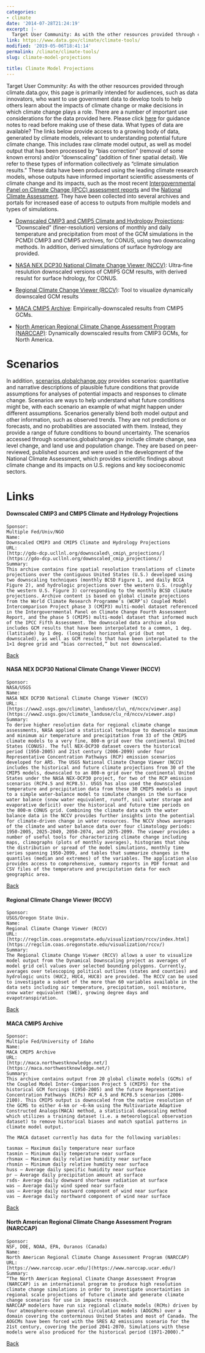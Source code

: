 ```yaml
---
categories:
- climate
date: '2014-07-28T21:24:19'
excerpt: |-
  Target User Community: As with the other resources provided through climate.data.gov, this page is primarily intended for audiences, such as data innovators, who want to use government data to develop tools to help others learn …
link: https://www.data.gov/climate/climate-tools/
modified: '2019-05-06T18:41:14'
permalink: /climate/climate-tools/
slug: climate-model-projections

title: Climate Model Projections
---
```


<div id="begin"></div>

Target User Community: As with the other resources provided through climate.data.gov, this page is primarily intended for audiences, such as data innovators, who want to use government data to develop tools to help others learn about the impacts of climate change or make decisions in which climate change plays a role. There are a number of important use considerations for the data provided here. Please click [here](../climate-model-projections-guidance-notes/) for guidance notes to read before making use of these data. What types of data are available? The links below provide access to a growing body of data, generated by climate models, relevant to understanding potential future climate change. This includes raw climate model output, as well as model output that has been processed by “bias correction” (removal of some known errors) and/or “downscaling” (addition of finer spatial detail). We refer to these types of information collectively as “climate simulation results.” These data have been produced using the leading climate research models, whose outputs have informed important scientific assessments of climate change and its impacts, such as the most recent [Intergovernmental Panel on Climate Change (IPCC) assessment reports](https://www.ipcc.ch/) and the [National Climate Assessment](https://nca2014.globalchange.gov). They have been collected into several archives and portals for increased ease of access to outputs from multiple models and types of simulations.


*   [Downscaled CMIP3 and CMIP5 Climate and Hydrology Projections](#downscaled-cmip3-and-cmip5-climate-and-hydrology-projections): “Downscaled” (finer-resolution) versions of monthly and daily temperature and precipitation from most of the GCM simulations in the PCMDI CMIP3 and CMIP5 archives, for CONUS, using two downscaling methods. In addition, derived simulations of surface hydrology are provided.
    
    
*   [NASA NEX DCP30 National Climate Change Viewer (NCCV)](#nasa-nex-dcp30-national-climate-change-viewer-(nccv)): Ultra-fine resulution downscaled versions of CMIP5 GCM results, with derived resulst for surface hdrology, for CONUS.
    
    
*   [Regional Climate Change Viewer (RCCV)](#regional-climate-change-viewer-(rccv)): Tool to visualize dynamically downscaled GCM results

    
*   [MACA CMIP5 Archive](#maca-cmip5-archive): Empirically-downscaled results from CMIP5 GCMs.
    
    
*   [North American Regional Climate Change Assessment Program (NARCCAP)](#north-american-regional-climate-change-assessment-program-(narccap)): Dynamically downscaled results from CMIP3 GCMs, for North America.
    
   

Scenarios
=========

In addition, [scenarios.globalchange.gov](https://scenarios.globalchange.gov) provides scenarios: quantitative and narrative descriptions of plausible future conditions that provide assumptions for analyses of potential impacts and responses to climate change. Scenarios are ways to help understand what future conditions might be, with each scenario an example of what might happen under different assumptions. Scenarios generally blend both model output and other information, such as observed trends. They are not predictions or forecasts, and no probabilities are associated with them. Instead, they provide a range of future conditions to bound uncertainty. The scenarios accessed through scenarios.globalchange.gov include climate change, sea level change, and land use and population change. They are based on peer-reviewed, published sources and were used in the development of the National Climate Assessment, which provides scientific findings about climate change and its impacts on U.S. regions and key socioeconomic sectors.



Links
=====

#### Downscaled CMIP3 and CMIP5 Climate and Hydrology Projections
    Sponsor:
    Multiple Fed/Univ/NGO
    Name:
    Downscaled CMIP3 and CMIP5 Climate and Hydrology Projections
    URL:
    [http://gdo-dcp.ucllnl.org/downscaled\_cmip\_projections/](https://gdo-dcp.ucllnl.org/downscaled_cmip_projections/)
    Summary:
    This archive contains fine spatial resolution translations of climate projections over the contiguous United States (U.S.) developed using two downscaling techniques (monthly BCSD Figure 1, and daily BCCA Figure 2), and hydrologic projections over the western U.S. (roughly the western U.S. Figure 3) corresponding to the monthly BCSD climate projections. Archive content is based on global climate projections from the World Climate Research Programme’s (WCRP’s) Coupled Model Intercomparison Project phase 3 (CMIP3) multi-model dataset referenced in the Intergovernmental Panel on Climate Change Fourth Assessment Report, and the phase 5 (CMIP5) multi-model dataset that informed much of the IPCC Fifth Assessment. The downscaled data archive also includes GCM results that have been interpolated to a common, 1 deg. (latitiude) by 1 deg. (longitude) horizontal grid (but not downscaled), as well as GCM results that have been interpolated to the 1×1 degree grid and “bias corrected,” but not downscaled.
    
[Back](#begin)
  
    
#### NASA NEX DCP30 National Climate Change Viewer (NCCV)
    Sponsor:
    NASA/USGS
    Name:
    NASA NEX DCP30 National Climate Change Viewer (NCCV)
    URL:
    [https://www2.usgs.gov/climate\_landuse/clu\_rd/nccv/viewer.asp](https://www2.usgs.gov/climate_landuse/clu_rd/nccv/viewer.asp)
    Summary:
    To derive higher resolution data for regional climate change assessments, NASA applied a statistical technique to downscale maximum and minimum air temperature and precipitation from 33 of the CMIP5 climate models to a very fine, 800-m grid over the continental United States (CONUS). The full NEX-DCP30 dataset covers the historical period (1950-2005) and 21st century (2006-2099) under four Representative Concentration Pathways (RCP) emission scenarios developed for AR5. The USGS National Climate Change Viewer (NCCV) includes the historical and future climate projections from 30 of the CMIP5 models, downscaled to an 800-m grid over the continental United States under the NASA NEX-DCP30 project, for two of the RCP emission scenarios (RCP4.5 and RCP8.5). USGS has also used the downscaled temperature and precipitation data from these 30 CMIP5 models as input to a simple water-balance model to simulate changes in the surface water balance (snow water equivalent, runoff, soil water storage and evaporative deficit) over the historical and future time periods on the 800-m CONUS grid. Combining the climate data with the water balance data in the NCCV provides further insights into the potential for climate-driven change in water resources. The NCCV shows averages of the climate and water balance data over four climatology periods: 1950-2005, 2025-2049, 2050-2074, and 2075-2099. The viewer provides a number of useful tools for characterizing climate change including maps, climographs (plots of monthly averages), histograms that show the distribution or spread of the model simulations, monthly time series spanning 1950-2099, and tables that summarize changes in the quantiles (median and extremes) of the variables. The application also provides access to comprehensive, summary reports in PDF format and CSV files of the temperature and precipitation data for each geographic area.
    
[Back](#begin)
    
    
#### Regional Climate Change Viewer (RCCV)
    Sponsor:
    USGS/Oregon State Univ.
    Name:
    Regional Climate Change Viewer (RCCV)
    URL:
    [http://regclim.coas.oregonstate.edu/visualization/rccv/index.html](https://regclim.coas.oregonstate.edu/visualization/rccv/)
    Summary:
    The Regional Climate Change Viewer (RCCV) allows a user to visualize model output from the Dynamical Downscaling project as averages of model grid cell values over selected bounding polygons. Currently, averages over telescoping political outlines (states and counties) and hydrologic units (HUC2, HUC4, HUC8) are provided. The RCCV can be used to investigate a subset of the more than 60 variables available in the data sets including air temperature, precipitation, soil moisture, snow water equivalent (SWE), growing degree days and evapotranspiration.
    
[Back](#begin)
    
    
#### MACA CMIP5 Archive
    Sponsor:
    Multiple Fed/University of Idaho
    Name:
    MACA CMIP5 Archive
    URL:
    [http://maca.northwestknowledge.net/](https://maca.northwestknowledge.net/)
    Summary:
    This archive contains output from 20 global climate models (GCMs) of the Coupled Model Inter-Comparison Project 5 (CMIP5) for the historical GCM forcings (1950-2005) and the future Representative Concentration Pathways (RCPs) RCP 4.5 and RCP8.5 scenarios (2006-2100). This CMIP5 output is downscaled from the native resolution of the GCMS to either 4-km or ~6-km using the Multivariate Adaptive Constructed Analogs(MACA) method, a statistical downscaling method which utilizes a training dataset (i.e. a meteorological observation dataset) to remove historical biases and match spatial patterns in climate model output.
    
    The MACA dataset currently has data for the following variables:
    
    tasmax – Maximum daily temperature near surface  
    tasmin – Minimum daily temperature near surface  
    rhsmax – Maximum daily relative humidity near surface  
    rhsmin – Minimum daily relative humdity near surface  
    huss – Average daily specific humidity near surface  
    pr – Average daily precipitation amount at surface  
    rsds- Average daily downward shortwave radiation at surface  
    was – Average daily wind speed near surface  
    uas – Average daily eastward component of wind near surface  
    vas – Average daily northward component of wind near surface
    
[Back](#begin)
    
    
#### North American Regional Climate Change Assessment Program (NARCCAP)
    Sponsor:
    NSF, DOE, NOAA, EPA, Ouranos (Canada)
    Name:
    North American Regional Climate Change Assessment Program (NARCCAP)
    URL:
    [https://www.narccap.ucar.edu/](https://www.narccap.ucar.edu/)
    Summary:
    “The North American Regional Climate Change Assessment Program (NARCCAP) is an international program to produce high resolution climate change simulations in order to investigate uncertainties in regional scale projections of future climate and generate climate change scenarios for use in impacts research.  
    NARCCAP modelers have run six regional climate models (RCMs) driven by four atmosphere-ocean general circulation models (AOGCMs) over a domain covering the conterminous United States and most of Canada. The AOGCMs have been forced with the SRES A2 emissions scenario for the 21st century, covering the period 2041-2070. Simulations with these models were also produced for the historical period (1971-2000).”
    
[Back](#begin)
    
